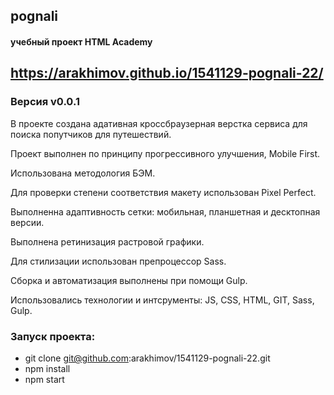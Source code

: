## pognali

#### учебный проект HTML Academy

## https://arakhimov.github.io/1541129-pognali-22/

### Версия v0.0.1

В проекте создана адативная кроссбраузерная верстка сервиса для поиска попутчиков для путешествий.

Проект выполнен по принципу прогрессивного улучшения, Mobile First.

Использована методология БЭМ.

Для проверки степени соответствия макету использован Pixel Perfect.

Выполненна адаптивность сетки: мобильная, планшетная и десктопная версии.

Выполнена ретинизация растровой графики.

Для стилизации использован препроцессор Sass.

Сборка и автоматизация выполнены при помощи Gulp.

Использовались технологии и интсрументы:
JS, CSS, HTML, GIT, Sass, Gulp.

### Запуск проекта:
- git clone git@github.com:arakhimov/1541129-pognali-22.git
- npm install
- npm start
